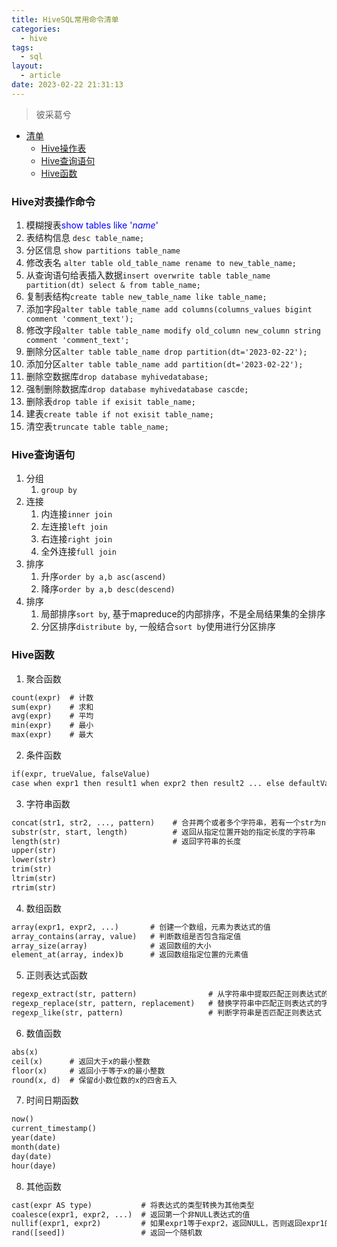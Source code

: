 ```yaml
---
title: HiveSQL常用命令清单
categories:
  - hive
tags:
  - sql
layout:
  - article
date: 2023-02-22 21:31:13
---
```

> 彼采葛兮

<!-- more -->

* [清单](#00)
  * [Hive操作表](#01)
  * [Hive查询语句](#02)
  * [Hive函数](#03)

<h3 id="01">Hive对表操作命令</h3>

1. 模糊搜表<font color=Blue>show tables like '*name*'</font>
2. 表结构信息
   ```desc table_name;```
3. 分区信息
   ```show partitions table_name```
4. 修改表名
   ```alter table old_table_name rename to new_table_name;```
5. 从查询语句给表插入数据```insert overwrite table table_name partition(dt) select & from table_name;```
6. 复制表结构```create table new_table_name like table_name;```
7. 添加字段```alter table table_name add columns(columns_values bigint comment 'comment_text');```
8. 修改字段```alter table table_name modify old_column new_column string comment 'comment_text';```
9. 删除分区```alter table table_name drop partition(dt='2023-02-22');```
10. 添加分区```alter table table_name add partition(dt='2023-02-22');```
11. 删除空数据库```drop database myhivedatabase;```
12. 强制删除数据库```drop database myhivedatabase cascde;```
13. 删除表```drop table if exisit table_name;```
14. 建表```create table if not exisit table_name;```
15. 清空表```truncate table table_name;```

<h3 id="02">Hive查询语句</h3>

1. 分组
   1. ```group by```
2. 连接
   1. 内连接```inner join```
   2. 左连接```left join```
   3. 右连接```right join```
   4. 全外连接```full join```
3. 排序
   1. 升序`order by a,b asc(ascend)`
   2. 降序`order by a,b desc(descend)`
4. 排序
   1. 局部排序```sort by```, 基于mapreduce的内部排序，不是全局结果集的全排序
   2. 分区排序```distribute by```, 一般结合```sort by```使用进行分区排序

<h3 id="03">Hive函数</h3>

1. 聚合函数

```apache
count(expr)  # 计数
sum(expr)    # 求和
avg(expr)    # 平均
min(expr)    # 最小
max(expr)    # 最大
```

2. 条件函数

```apache
if(expr, trueValue, falseValue)                                              # 如果expr为true，返回trueValue，否则返回falseValue
case when expr1 then result1 when expr2 then result2 ... else defaultValue   # 按照顺序判断expr是否满足条件，满足则返回对应结果，否则返回默认结果
```

3. 字符串函数

```apache
concat(str1, str2, ..., pattern)    # 合并两个或者多个字符串，若有一个str为null，则最终返回Null
substr(str, start, length)          # 返回从指定位置开始的指定长度的字符串
length(str)                         # 返回字符串的长度
upper(str)
lower(str)
trim(str)
ltrim(str)
rtrim(str)
```

4. 数组函数

```apache
array(expr1, expr2, ...)       # 创建一个数组，元素为表达式的值
array_contains(array, value)   # 判断数组是否包含指定值
array_size(array)              # 返回数组的大小
element_at(array, index)b      # 返回数组指定位置的元素值
```

5. 正则表达式函数

```apache
regexp_extract(str, pattern)                # 从字符串中提取匹配正则表达式的字串
regexp_replace(str, pattern, replacement)   # 替换字符串中匹配正则表达式的字串
regexp_like(str, pattern)                   # 判断字符串是否匹配正则表达式
```

6. 数值函数

```apache
abs(x)
ceil(x)      # 返回大于x的最小整数
floor(x)     # 返回小于等于x的最小整数
round(x, d)  # 保留d小数位数的x的四舍五入
```

7. 时间日期函数

```apache
now()
current_timestamp()
year(date)
month(date)
day(date)
hour(daye)
```

8. 其他函数

```apache
cast(expr AS type)           # 将表达式的类型转换为其他类型
coalesce(expr1, expr2, ...)  # 返回第一个非NULL表达式的值
nullif(expr1, expr2)         # 如果expr1等于expr2，返回NULL，否则返回expr1的值
rand([seed])                 # 返回一个随机数
```
